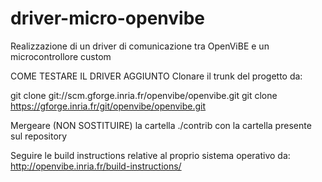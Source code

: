 # driver-micro-openvibe
Realizzazione di un driver di comunicazione tra OpenViBE e un microcontrollore custom


COME TESTARE IL DRIVER AGGIUNTO
Clonare il trunk del progetto da:

git clone git://scm.gforge.inria.fr/openvibe/openvibe.git
git clone https://gforge.inria.fr/git/openvibe/openvibe.git

Mergeare (NON SOSTITUIRE) la cartella ./contrib con la cartella presente sul repository

Seguire le build instructions relative al proprio sistema operativo da: 
http://openvibe.inria.fr/build-instructions/